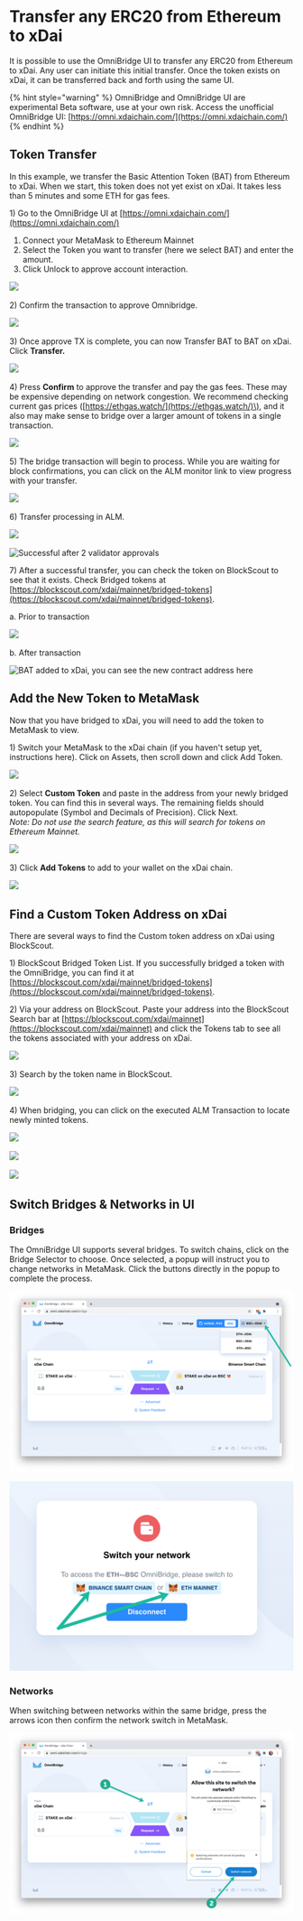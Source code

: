 # Transfer any ERC20 from Ethereum to xDai

It is possible to use the OmniBridge UI to transfer any ERC20 from Ethereum to xDai. Any user can initiate this initial transfer. Once the token exists on xDai, it can be transferred back and forth using the same UI.

{% hint style="warning" %}
OmniBridge and OmniBridge UI are experimental Beta software, use at your own risk. Access the unofficial OmniBridge UI: [https://omni.xdaichain.com/](https://omni.xdaichain.com/)
{% endhint %}

## Token Transfer

In this example, we transfer the Basic Attention Token \(BAT\) from Ethereum to xDai. When we start, this token does not yet exist on xDai. It takes less than 5 minutes and some ETH for gas fees.

1\) Go to the OmniBridge UI at [https://omni.xdaichain.com/](https://omni.xdaichain.com/)

1. Connect your MetaMask to Ethereum Mainnet
2. Select the Token you want to transfer \(here we select BAT\) and enter the amount.
3. Click Unlock to approve account interaction.

![](../../../.gitbook/assets/omni1.jpg)

2\) Confirm the transaction to approve Omnibridge.

![](../../../.gitbook/assets/omni2.jpg)

3\) Once approve TX is complete, you can now Transfer BAT to BAT on xDai. Click **Transfer.**

![](../../../.gitbook/assets/omni3.jpg)

4\) Press **Confirm** to approve the transfer and pay the gas fees. These may be expensive depending on network congestion. We recommend checking current gas prices \([https://ethgas.watch/](https://ethgas.watch/)\), and it also may make sense to bridge over a larger amount of tokens in a single transaction.

![](../../../.gitbook/assets/omni4.jpg)

5\) The bridge transaction will begin to process. While you are waiting for block confirmations, you can click on the ALM monitor link to view progress with your transfer.

![](../../../.gitbook/assets/omni5.jpg)

6\) Transfer processing in ALM.

![](../../../.gitbook/assets/omni6a.jpg)

![Successful after 2 validator approvals](../../../.gitbook/assets/omni6b.jpg)

7\) After a successful transfer, you can check the token on BlockScout to see that it exists. Check Bridged tokens at [https://blockscout.com/xdai/mainnet/bridged-tokens](https://blockscout.com/xdai/mainnet/bridged-tokens).

a. Prior to transaction

![](../../../.gitbook/assets/bridge1%20%281%29.jpg)

b. After transaction

![BAT added to xDai, you can see the new contract address here](../../../.gitbook/assets/bridge2.jpg)

## Add the New Token to MetaMask

Now that you have bridged to xDai, you will need to add the token to MetaMask to view.

1\) Switch your MetaMask to the xDai chain \(if you haven't setup yet, instructions here\). Click on Assets, then scroll down and click Add Token.

![](../../../.gitbook/assets/mmx1%20%281%29.jpg)

2\) Select **Custom Token** and paste in the address from your newly bridged token. You can find this in several ways. The remaining fields should autopopulate \(Symbol and Decimals of Precision\). Click Next.  
_Note: Do not use the search feature, as this will search for tokens on Ethereum Mainnet._

![](../../../.gitbook/assets/mmx2.jpg)

3\) Click **Add Tokens** to add to your wallet on the xDai chain.

![](../../../.gitbook/assets/mmx3.jpg)

## Find a Custom Token Address on xDai

There are several ways to find the Custom token address on xDai using BlockScout.

1\) BlockScout Bridged Token List. If you successfully bridged a token with the OmniBridge, you can find it at [https://blockscout.com/xdai/mainnet/bridged-tokens](https://blockscout.com/xdai/mainnet/bridged-tokens).

2\) Via your address on BlockScout. Paste your address into the BlockScout Search bar at [https://blockscout.com/xdai/mainnet](https://blockscout.com/xdai/mainnet) and click the Tokens tab to see all the tokens associated with your address on xDai.

![](../../../.gitbook/assets/blockscout-search.jpg)

3\) Search by the token name in BlockScout.

![](../../../.gitbook/assets/search.jpg)

4\) When bridging, you can click on the executed ALM Transaction to locate newly minted tokens.

![](../../../.gitbook/assets/alm1.jpg)

![](../../../.gitbook/assets/alm2.jpg)

![](../../../.gitbook/assets/alm3.jpg)

## Switch Bridges & Networks in UI

### Bridges

The OmniBridge UI supports several bridges. To switch chains, click on the Bridge Selector to choose. Once selected, a popup will instruct you to change networks in MetaMask. Click the buttons directly in the popup to complete the process.

![](../../../.gitbook/assets/switch-bridge-1.png)

![](../../../.gitbook/assets/switch-bridge-2.png)

### Networks

When switching between networks within the same bridge, press the arrows icon then confirm the network switch in MetaMask.

![](../../../.gitbook/assets/switch-networks.png)

